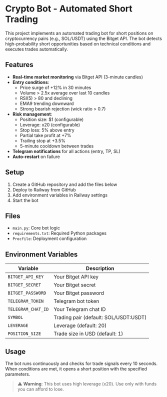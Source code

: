# Crypto Bot - Automated Short Trading

This project implements an automated trading bot for short positions on cryptocurrency pairs (e.g., SOL/USDT) using the Bitget API. The bot detects high-probability short opportunities based on technical conditions and executes trades automatically.

## Features

- **Real-time market monitoring** via Bitget API (3-minute candles)
- **Entry conditions**:
  - Price surge of +12% in 30 minutes
  - Volume > 2.5x average over last 10 candles
  - RSI(5) > 80 and declining
  - EMA9 trending downward
  - Strong bearish rejection (wick ratio > 0.7)
- **Risk management**:
  - Position size: $1 (configurable)
  - Leverage: x20 (configurable)
  - Stop loss: 5% above entry
  - Partial take profit at +7%
  - Trailing stop at +3.5%
  - 5-minute cooldown between trades
- **Telegram notifications** for all actions (entry, TP, SL)
- **Auto-restart** on failure

## Setup

1. Create a GitHub repository and add the files below
2. Deploy to Railway from GitHub
3. Add environment variables in Railway settings
4. Start the bot

## Files

- `main.py`: Core bot logic
- `requirements.txt`: Required Python packages
- `Procfile`: Deployment configuration

## Environment Variables

| Variable | Description |
|---------|-------------|
| `BITGET_API_KEY` | Your Bitget API key |
| `BITGET_SECRET` | Your Bitget secret |
| `BITGET_PASSWORD` | Your Bitget password |
| `TELEGRAM_TOKEN` | Telegram bot token |
| `TELEGRAM_CHAT_ID` | Your Telegram chat ID |
| `SYMBOL` | Trading pair (default: SOL/USDT:USDT) |
| `LEVERAGE` | Leverage (default: 20) |
| `POSITION_SIZE` | Trade size in USD (default: 1) |

## Usage

The bot runs continuously and checks for trade signals every 10 seconds. When conditions are met, it opens a short position with the specified parameters.

> ⚠️ **Warning**: This bot uses high leverage (x20). Use only with funds you can afford to lose.
